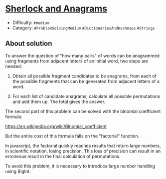 # [Sherlock and Anagrams](https://www.hackerrank.com/challenges/sherlock-and-anagrams)

- Difficulty:  `#medium`
- Category: `#ProblemSolvingMedium` `#DictionariesAndHashmaps` `#Strings`

## About solution

To answer the question of "how many pairs" of words can be anagrammed
using fragments from adjacent letters of an initial word, two steps are needed:

1) Obtain all possible fragment candidates to be anagrams,
  from each of the possible fragments that can be generated
  from adjacent letters of a word.

2) For each list of candidate anagrams,
  calculate all possible permutations and add them up.
  The total gives the answer.

The second part of this problem can be solved with the binomial coefficient formula:

<https://en.wikipedia.org/wiki/Binomial_coefficient>

But the entire cost of this formula falls on the "factorial" function.

In javascript, the factorial quickly reaches results that return large numbers,
in scientific notation, losing precision.
This loss of precision can result in an erroneous result
in the final calculation of permutations.

To avoid this problem, it is necessary to introduce large number handling using BigInt.
